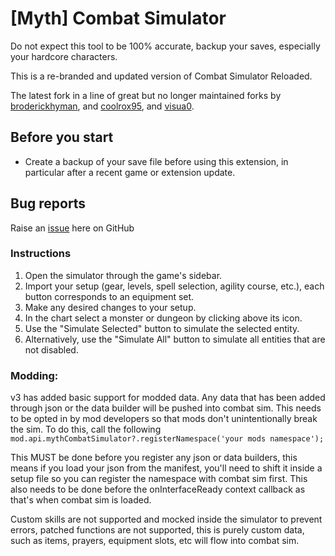 # [Myth] Combat Simulator

Do not expect this tool to be 100% accurate, backup your saves, especially your hardcore characters.

This is a re-branded and updated version of Combat Simulator Reloaded.

The latest fork in a line of great but no longer maintained forks by [broderickhyman](https://github.com/broderickhyman/Melvor-Idle-Combat-Simulator-Reloaded), and [coolrox95](https://github.com/coolrox95/Melvor-Idle-Combat-Simulator), and [visua0](https://github.com/visua0/Melvor-Idle-Combat-Simulator-Reloaded).

## Before you start
- Create a backup of your save file before using this extension, in particular after a recent game or extension update.

## Bug reports
Raise an [issue](https://github.com/mythridium/combat-simulator/issues) here on GitHub

### Instructions
1. Open the simulator through the game's sidebar.
2. Import your setup (gear, levels, spell selection, agility course, etc.), each button corresponds to an equipment set.
3. Make any desired changes to your setup.
4. In the chart select a monster or dungeon by clicking above its icon.
5. Use the "Simulate Selected" button to simulate the selected entity.
6. Alternatively, use the "Simulate All" button to simulate all entities that are not disabled.

### Modding:
v3 has added basic support for modded data. Any data that has been added through json or the data builder will be pushed into combat sim. This needs to be opted in by mod developers so that mods don't unintentionally break the sim. To do this, call the following `mod.api.mythCombatSimulator?.registerNamespace('your mods namespace');`

This MUST be done before you register any json or data builders, this means if you load your json from the manifest, you'll need to shift it inside a setup file so you can register the namespace with combat sim first. This also needs to be done before the onInterfaceReady context callback as that's when combat sim is loaded.

Custom skills are not supported and mocked inside the simulator to prevent errors, patched functions are not supported, this is purely custom data, such as items, prayers, equipment slots, etc will flow into combat sim.
